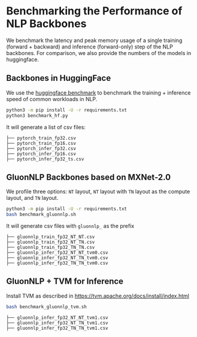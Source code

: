 # Benchmarking the Performance of NLP Backbones

We benchmark the latency and peak memory usage of a single training (forward + backward) and inference (forward-only) step 
of the NLP backbones.
For comparison, we also provide the numbers of the models in huggingface.

## Backbones in HuggingFace

We use the [huggingface benchmark](https://github.com/huggingface/transformers/tree/master/examples/benchmarking) 
to benchmark the training + inference speed of common workloads in NLP. 

```bash
python3 -m pip install -U -r requirements.txt
python3 benchmark_hf.py
```

It will generate a list of csv files:

```
├── pytorch_train_fp32.csv
├── pytorch_train_fp16.csv
├── pytorch_infer_fp32.csv
├── pytorch_infer_fp16.csv
├── pytorch_infer_fp32_ts.csv
```

## GluonNLP Backbones based on MXNet-2.0

We profile three options: `NT` layout, `NT` layout with `TN` layout as the compute layout,
and `TN` layout.

```bash
python3 -m pip install -U -r requirements.txt
bash benchmark_gluonnlp.sh
```

It will generate csv files with `gluonnlp_` as the prefix
```
├── gluonnlp_train_fp32_NT_NT.csv
├── gluonnlp_train_fp32_NT_TN.csv
├── gluonnlp_train_fp32_TN_TN.csv
├── gluonnlp_infer_fp32_NT_NT_tvm0.csv
├── gluonnlp_infer_fp32_NT_TN_tvm0.csv
├── gluonnlp_infer_fp32_TN_TN_tvm0.csv
```

## GluonNLP + TVM for Inference

Install TVM as described in https://tvm.apache.org/docs/install/index.html

```bash
bash benchmark_gluonnlp_tvm.sh
```

```
├── gluonnlp_infer_fp32_NT_NT_tvm1.csv
├── gluonnlp_infer_fp32_NT_TN_tvm1.csv
├── gluonnlp_infer_fp32_TN_TN_tvm1.csv
```

